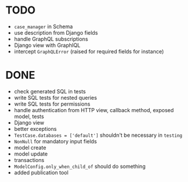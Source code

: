 # TODO

- `case_manager` in Schema
- use description from Django fields
- handle GraphQL subscriptions
- Django view with GraphIQL
- intercept `GraphQLError` (raised for required fields for instance)

# DONE

- check generated SQL in tests
- write SQL tests for nested queries
- write SQL tests for permissions
- handle authentication from HTTP view, callback method, exposed model, tests
- Django view
- better exceptions
- `TestCase.databases = ['default']` shouldn't be necessary in `testing`
- `NonNull` for mandatory input fields
- model create
- model update
- transactions
- `ModelConfig.only_when_child_of` should do something
- added publication tool
